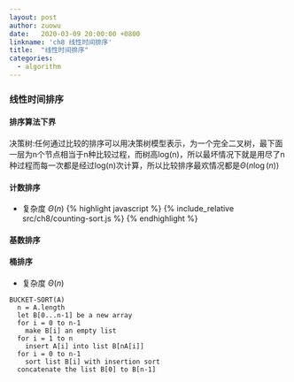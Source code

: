 ```yaml
---
layout: post
author: zuowu
date:   2020-03-09 20:00:00 +0800
linkname: 'ch8 线性时间排序'
title:  "线性时间排序"
categories:
  - algorithm 
---
```


### 线性时间排序

#### 排序算法下界

决策树:任何通过比较的排序可以用决策树模型表示，为一个完全二叉树，最下面一层为n个节点相当于n种比较过程，而树高log(n)，所以最坏情况下就是用尽了n种过程而每一次都是经过log(n)次计算，所以比较排序最欢情况都是$Θ(n\log(n))$

#### 计数排序
 * 复杂度 $Θ(n)$
{% highlight javascript %}
  {% include_relative src/ch8/counting-sort.js %}
{% endhighlight %}

#### 基数排序

#### 桶排序

 * 复杂度 $Θ(n)$

```
BUCKET-SORT(A)
  n = A.length
  let B[0...n-1] be a new array
  for i = 0 to n-1
    make B[i] an empty list
  for i = 1 to n
    insert A[i] into list B[nA[i]]
  for i = 0 to n-1
    sort list B[i] with insertion sort
  concatenate the list B[0] to B[n-1]
```